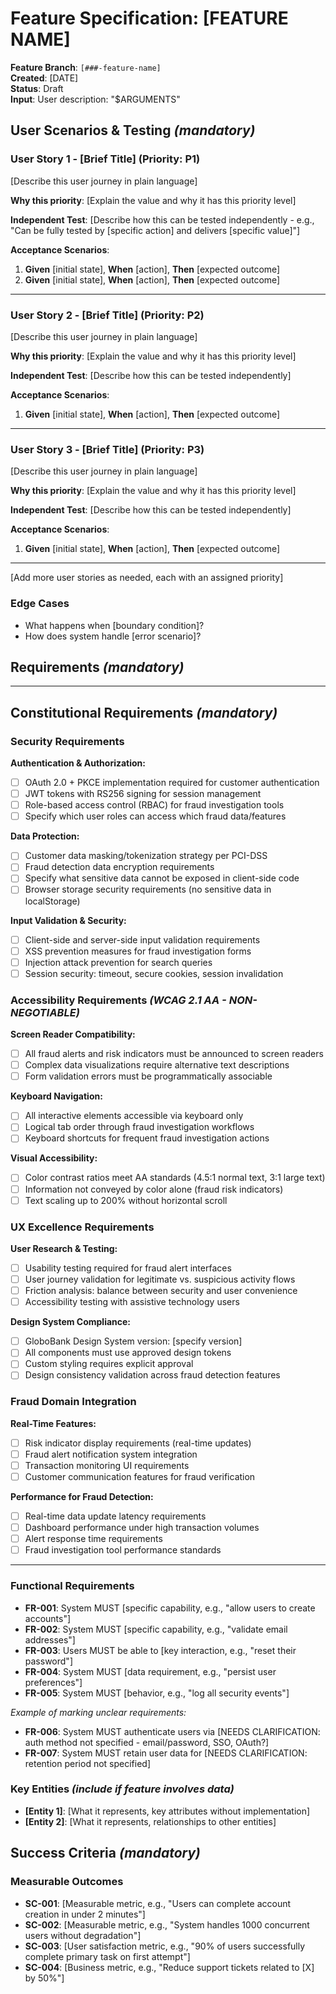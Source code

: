 # Feature Specification: [FEATURE NAME]

**Feature Branch**: `[###-feature-name]`  
**Created**: [DATE]  
**Status**: Draft  
**Input**: User description: "$ARGUMENTS"

## User Scenarios & Testing *(mandatory)*

<!--
  IMPORTANT: User stories should be PRIORITIZED as user journeys ordered by importance.
  Each user story/journey must be INDEPENDENTLY TESTABLE - meaning if you implement just ONE of them,
  you should still have a viable MVP (Minimum Viable Product) that delivers value.
  
  Assign priorities (P1, P2, P3, etc.) to each story, where P1 is the most critical.
  Think of each story as a standalone slice of functionality that can be:
  - Developed independently
  - Tested independently
  - Deployed independently
  - Demonstrated to users independently
-->

### User Story 1 - [Brief Title] (Priority: P1)

[Describe this user journey in plain language]

**Why this priority**: [Explain the value and why it has this priority level]

**Independent Test**: [Describe how this can be tested independently - e.g., "Can be fully tested by [specific action] and delivers [specific value]"]

**Acceptance Scenarios**:

1. **Given** [initial state], **When** [action], **Then** [expected outcome]
2. **Given** [initial state], **When** [action], **Then** [expected outcome]

---

### User Story 2 - [Brief Title] (Priority: P2)

[Describe this user journey in plain language]

**Why this priority**: [Explain the value and why it has this priority level]

**Independent Test**: [Describe how this can be tested independently]

**Acceptance Scenarios**:

1. **Given** [initial state], **When** [action], **Then** [expected outcome]

---

### User Story 3 - [Brief Title] (Priority: P3)

[Describe this user journey in plain language]

**Why this priority**: [Explain the value and why it has this priority level]

**Independent Test**: [Describe how this can be tested independently]

**Acceptance Scenarios**:

1. **Given** [initial state], **When** [action], **Then** [expected outcome]

---

[Add more user stories as needed, each with an assigned priority]

### Edge Cases

<!--
  ACTION REQUIRED: The content in this section represents placeholders.
  Fill them out with the right edge cases.
-->

- What happens when [boundary condition]?
- How does system handle [error scenario]?

## Requirements *(mandatory)*

---

## Constitutional Requirements *(mandatory)*

### Security Requirements

**Authentication & Authorization:**

- [ ] OAuth 2.0 + PKCE implementation required for customer authentication
- [ ] JWT tokens with RS256 signing for session management
- [ ] Role-based access control (RBAC) for fraud investigation tools
- [ ] Specify which user roles can access which fraud data/features

**Data Protection:**

- [ ] Customer data masking/tokenization strategy per PCI-DSS
- [ ] Fraud detection data encryption requirements
- [ ] Specify what sensitive data cannot be exposed in client-side code
- [ ] Browser storage security requirements (no sensitive data in localStorage)

**Input Validation & Security:**

- [ ] Client-side and server-side input validation requirements
- [ ] XSS prevention measures for fraud investigation forms
- [ ] Injection attack prevention for search queries
- [ ] Session security: timeout, secure cookies, session invalidation

### Accessibility Requirements *(WCAG 2.1 AA - NON-NEGOTIABLE)*

**Screen Reader Compatibility:**

- [ ] All fraud alerts and risk indicators must be announced to screen readers
- [ ] Complex data visualizations require alternative text descriptions
- [ ] Form validation errors must be programmatically associable

**Keyboard Navigation:**

- [ ] All interactive elements accessible via keyboard only
- [ ] Logical tab order through fraud investigation workflows
- [ ] Keyboard shortcuts for frequent fraud investigation actions

**Visual Accessibility:**

- [ ] Color contrast ratios meet AA standards (4.5:1 normal text, 3:1 large text)
- [ ] Information not conveyed by color alone (fraud risk indicators)
- [ ] Text scaling up to 200% without horizontal scroll

### UX Excellence Requirements

**User Research & Testing:**

- [ ] Usability testing required for fraud alert interfaces
- [ ] User journey validation for legitimate vs. suspicious activity flows
- [ ] Friction analysis: balance between security and user convenience
- [ ] Accessibility testing with assistive technology users

**Design System Compliance:**

- [ ] GloboBank Design System version: [specify version]
- [ ] All components must use approved design tokens
- [ ] Custom styling requires explicit approval
- [ ] Design consistency validation across fraud detection features

### Fraud Domain Integration

**Real-Time Features:**

- [ ] Risk indicator display requirements (real-time updates)
- [ ] Fraud alert notification system integration
- [ ] Transaction monitoring UI requirements
- [ ] Customer communication features for fraud verification

**Performance for Fraud Detection:**

- [ ] Real-time data update latency requirements
- [ ] Dashboard performance under high transaction volumes
- [ ] Alert response time requirements
- [ ] Fraud investigation tool performance standards

---

<!--
  ACTION REQUIRED: The content in this section represents placeholders.
  Fill them out with the right functional requirements.
-->

### Functional Requirements

- **FR-001**: System MUST [specific capability, e.g., "allow users to create accounts"]
- **FR-002**: System MUST [specific capability, e.g., "validate email addresses"]  
- **FR-003**: Users MUST be able to [key interaction, e.g., "reset their password"]
- **FR-004**: System MUST [data requirement, e.g., "persist user preferences"]
- **FR-005**: System MUST [behavior, e.g., "log all security events"]

*Example of marking unclear requirements:*

- **FR-006**: System MUST authenticate users via [NEEDS CLARIFICATION: auth method not specified - email/password, SSO, OAuth?]
- **FR-007**: System MUST retain user data for [NEEDS CLARIFICATION: retention period not specified]

### Key Entities *(include if feature involves data)*

- **[Entity 1]**: [What it represents, key attributes without implementation]
- **[Entity 2]**: [What it represents, relationships to other entities]

## Success Criteria *(mandatory)*

<!--
  ACTION REQUIRED: Define measurable success criteria.
  These must be technology-agnostic and measurable.
-->

### Measurable Outcomes

- **SC-001**: [Measurable metric, e.g., "Users can complete account creation in under 2 minutes"]
- **SC-002**: [Measurable metric, e.g., "System handles 1000 concurrent users without degradation"]
- **SC-003**: [User satisfaction metric, e.g., "90% of users successfully complete primary task on first attempt"]
- **SC-004**: [Business metric, e.g., "Reduce support tickets related to [X] by 50%"]
